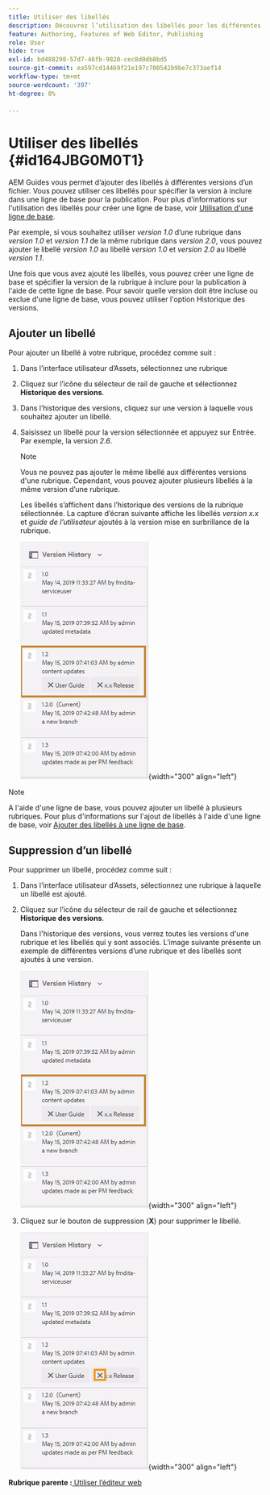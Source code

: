 ```yaml
---
title: Utiliser des libellés
description: Découvrez l’utilisation des libellés pour les différentes versions d’un fichier dans AEM Guides. Découvrez comment ajouter ou supprimer un libellé dans une version d’une rubrique.
feature: Authoring, Features of Web Editor, Publishing
role: User
hide: true
exl-id: bd488298-57d7-46fb-9820-cec8d0db8bd5
source-git-commit: ea597cd14469f21e197c700542b9be7c373aef14
workflow-type: tm+mt
source-wordcount: '397'
ht-degree: 0%

---
```


# Utiliser des libellés {#id164JBG0M0T1}

AEM Guides vous permet d’ajouter des libellés à différentes versions d’un fichier. Vous pouvez utiliser ces libellés pour spécifier la version à inclure dans une ligne de base pour la publication. Pour plus d&#39;informations sur l&#39;utilisation des libellés pour créer une ligne de base, voir [Utilisation d&#39;une ligne de base](generate-output-use-baseline-for-publishing.md#).

Par exemple, si vous souhaitez utiliser *version 1.0* d’une rubrique dans *version 1.0* et *version 1.1* de la même rubrique dans *version 2.0*, vous pouvez ajouter le libellé *version 1.0* au libellé *version 1.0* et *version 2.0* au libellé *version 1.1*.

Une fois que vous avez ajouté les libellés, vous pouvez créer une ligne de base et spécifier la version de la rubrique à inclure pour la publication à l&#39;aide de cette ligne de base. Pour savoir quelle version doit être incluse ou exclue d&#39;une ligne de base, vous pouvez utiliser l&#39;option Historique des versions.

## Ajouter un libellé

Pour ajouter un libellé à votre rubrique, procédez comme suit :

1. Dans l’interface utilisateur d’Assets, sélectionnez une rubrique
1. Cliquez sur l’icône du sélecteur de rail de gauche et sélectionnez **Historique des versions**.
1. Dans l’historique des versions, cliquez sur une version à laquelle vous souhaitez ajouter un libellé.

1. Saisissez un libellé pour la version sélectionnée et appuyez sur Entrée. Par exemple, la version *2.6*.

   >[!NOTE]
   >
   > Vous ne pouvez pas ajouter le même libellé aux différentes versions d&#39;une rubrique. Cependant, vous pouvez ajouter plusieurs libellés à la même version d’une rubrique.

   Les libellés s’affichent dans l’historique des versions de la rubrique sélectionnée. La capture d’écran suivante affiche les libellés *version x.x* et *guide de l’utilisateur* ajoutés à la version mise en surbrillance de la rubrique.

   ![](images/labels.png){width="300" align="left"}

>[!NOTE]
>
> A l&#39;aide d&#39;une ligne de base, vous pouvez ajouter un libellé à plusieurs rubriques. Pour plus d&#39;informations sur l&#39;ajout de libellés à l&#39;aide d&#39;une ligne de base, voir [Ajouter des libellés à une ligne de base](generate-output-use-baseline-for-publishing.md#id184KD0T305Z).

## Suppression d’un libellé

Pour supprimer un libellé, procédez comme suit :

1. Dans l’interface utilisateur d’Assets, sélectionnez une rubrique à laquelle un libellé est ajouté.
1. Cliquez sur l’icône du sélecteur de rail de gauche et sélectionnez **Historique des versions**.

   Dans l&#39;historique des versions, vous verrez toutes les versions d&#39;une rubrique et les libellés qui y sont associés. L’image suivante présente un exemple de différentes versions d’une rubrique et des libellés sont ajoutés à une version.

   ![](images/labels.png){width="300" align="left"}

1. Cliquez sur le bouton de suppression \(**X**\) pour supprimer le libellé.

   ![](images/delete-labels.png){width="300" align="left"}


**Rubrique parente :**[ Utiliser l’éditeur web](web-editor.md)
